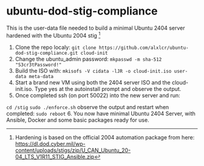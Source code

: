 # ubuntu-dod-stig-compliance
This is the user-data file needed to build a minimal Ubuntu 2404 server hardened with the Ubuntu 2004 stig [^1]
1. Clone the repo localy: 
`git clone https://github.com/alxlcr/ubuntu-dod-stig-compliance.git cloud-init`
2. Change the ubuntu_admin password:
`mkpasswd -m sha-512 "S3cr3tPassword!"`
3. Build the ISO with:
`mkisofs -V cidata -lJR -o cloud-init.iso user-data meta-data`
4. Start a brand new VM using both the 2404 server ISO and the cloud-init.iso. Type yes at the autoinstall prompt and observe the output.
5. Once completed ssh (on port 50022) into the new server and run:

`cd /stig`
`sudo ./enforce.sh`
observe the output and restart when completed:
`sudo reboot`
6. You now have minimal Ubuntu 2404 Server, with Ansible, Docker and some basic packages ready for use.

[^1]: Hardening is based on the official 2004 automation package from here: https://dl.dod.cyber.mil/wp-content/uploads/stigs/zip/U_CAN_Ubuntu_20-04_LTS_V1R11_STIG_Ansible.zip
[^2]: This was tested in Proxmox
